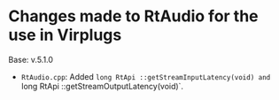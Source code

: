 # Changes made to RtAudio for the use in Virplugs

Base: v.5.1.0

- `RtAudio.cpp`: Added `long RtApi ::getStreamInputLatency(void) and `long RtApi ::getStreamOutputLatency(void)`.
